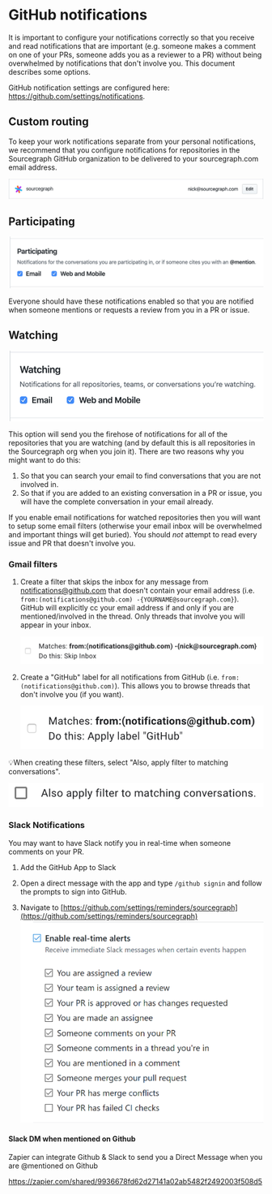 # GitHub notifications

It is important to configure your notifications correctly so that you receive and read notifications that are important (e.g. someone makes a comment on one of your PRs, someone adds you as a reviewer to a PR) without being overwhelmed by notifications that don't involve you. This document describes some options.

GitHub notification settings are configured here: https://github.com/settings/notifications.

## Custom routing

To keep your work notifications separate from your personal notifications, we recommend that you configure notifications for repositories in the Sourcegraph GitHub organization to be delivered to your sourcegraph.com email address.

![custom routing](custom-routing.png)

## Participating

![participating](participating.png)

Everyone should have these notifications enabled so that you are notified when someone mentions or requests a review from you in a PR or issue.

## Watching

![watching](watching.png)

This option will send you the firehose of notifications for all of the repositories that you are watching (and by default this is all repositories in the Sourcegraph org when you join it). There are two reasons why you might want to do this:

1. So that you can search your email to find conversations that you are not involved in.
2. So that if you are added to an existing conversation in a PR or issue, you will have the complete conversation in your email already.

If you enable email notifications for watched repositories then you will want to setup some email filters (otherwise your email inbox will be overwhelmed and important things will get buried). You should _not_ attempt to read every issue and PR that doesn't involve you.

### Gmail filters

1. Create a filter that skips the inbox for any message from notifications@github.com that doesn't contain your email address (i.e. `from:(notifications@github.com) -{YOURNAME@sourcegraph.com}`). GitHub will explicitly cc your email address if and only if you are mentioned/involved in the thread. Only threads that involve you will appear in your inbox.

    ![skip inbox filter example](gmail-filter-skip-inbox.png)

2. Create a "GitHub" label for all notifications from GitHub (i.e. `from:(notifications@github.com)`). This allows you to browse threads that don't involve you (if you want).

    ![GitHub label filter example](gmail-filter-github-label.png)


💡When creating these filters, select "Also, apply filter to matching conversations".

![Apply filter to matching conversations](gmail-apply-filter-to-matching-conversations.png)

### Slack Notifications

You may want to have Slack notify you in real-time when someone comments on your PR.

1. Add the GitHub App to Slack

2. Open a direct message with the app and type `/github signin` and follow the prompts to sign into GitHub.

3. Navigate to [https://github.com/settings/reminders/sourcegraph](https://github.com/settings/reminders/sourcegraph)
![Real-time Notifications](real-time.png)

#### Slack DM when mentioned on Github

Zapier can integrate Github & Slack to send you a Direct Message when you are @mentioned on Github

https://zapier.com/shared/9936678fd62d27141a02ab5482f2492003f508d5 


